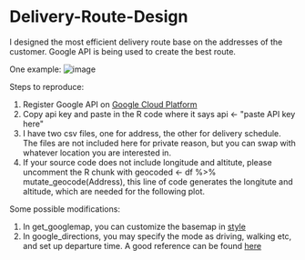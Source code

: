 # Delivery-Route-Design
I designed the most efficient delivery route base on the addresses of the customer. 
Google API is being used to create the best route.

One example:
![image](https://user-images.githubusercontent.com/36490909/167242869-3ebea71d-9568-4b7e-a02f-bda1643d344a.png)

Steps to reproduce:
1. Register Google API on [Google Cloud Platform](https://cloud.google.com/)
2. Copy api key and paste in the R code where it says api <- "paste API key here"
3. I have two csv files, one for address, the other for delivery schedule. The files are not included here for private reason, but you can swap with whatever location you are interested in.
4. If your source code does not include longitude and altitute, please uncomment the R chunk with geocoded <- df %>% mutate_geocode(Address), this line of code generates the longitute and altitude, which are needed for the following plot.

Some possible modifications:
1. In get_googlemap, you can customize the basemap in [style](https://developers.google.com/maps/documentation/maps-static/styling#style-syntax)
2. In google_directions, you may specify the mode as driving, walking etc, and set up departure time. A good reference can be found [here](https://mran.microsoft.com/snapshot/2017-02-04/web/packages/googleway/googleway.pdf)
